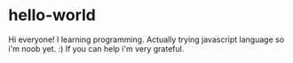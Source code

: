 # hello-world

Hi everyone!
I learning programming. Actually trying javascript language so i'm noob yet. :)
If you can help i'm very grateful.
